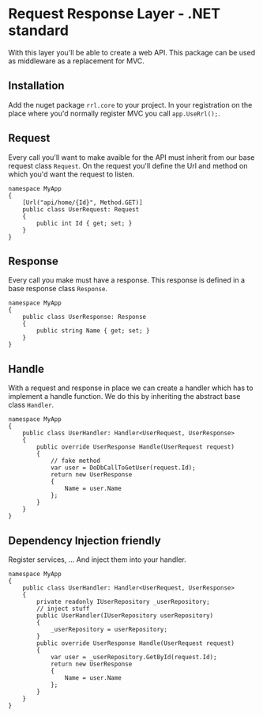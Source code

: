 # Request Response Layer - .NET standard

With this layer you'll be able to create a web API. This package can be used as middleware as a replacement for MVC.

## Installation
Add the nuget package `rrl.core` to your project. In your registration on the place where you'd normally register MVC you call `app.UseRrl();`.  

## Request
Every call you'll want to make avaible for the API must inherit from our base request class `Request`. On the request you'll define the Url and method on which you'd want the request to listen.
```CSharp
namespace MyApp
{
    [Url("api/home/{Id}", Method.GET)]
    public class UserRequest: Request
    {
        public int Id { get; set; }
    } 
}
```

## Response
Every call you make must have a response. This response is defined in a base response class `Response`.
```CSharp
namespace MyApp
{
    public class UserResponse: Response
    {
        public string Name { get; set; }
    }
}
```

## Handle
With a request and response in place we can create a handler which has to implement a handle function. We do this by inheriting the abstract base class `Handler`.
```CSharp
namespace MyApp
{
    public class UserHandler: Handler<UserRequest, UserResponse>
    {
        public override UserResponse Handle(UserRequest request)
        {
            // fake method
            var user = DoDbCallToGetUser(request.Id);
            return new UserResponse
            {
                Name = user.Name
            };
        }
    }
}
```

## Dependency Injection friendly
Register services, ... And inject them into your handler.

```CSharp
namespace MyApp
{
    public class UserHandler: Handler<UserRequest, UserResponse>
    {
        private readonly IUserRepository _userRepository;
        // inject stuff
        public UserHandler(IUserRepository userRepository)
        {
            _userRepository = userRepository;
        }
        public override UserResponse Handle(UserRequest request)
        {
            var user = _userRepository.GetById(request.Id);
            return new UserResponse
            {
                Name = user.Name
            };
        }
    }
}
```
